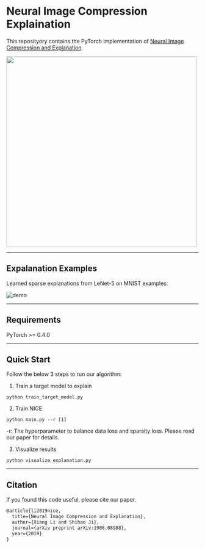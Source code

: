 # Neural Image Compression Explaination

This reposityory contains the PyTorch implementation of [Neural Image Compression and Explanation](https://arxiv.org/abs/1908.08988).

<img src="https://github.com/lxuniverse/neural-image-compression-explain_nice/blob/master/pic/Structure.png" width="500" class="center">

----------------------
Expalanation Examples
----------------------
Learned sparse explanations from LeNet-5 on MNIST examples:

![demo](https://github.com/lxuniverse/neural-image-compression-explain_nice/blob/master/vis/masks.png)

-------------
Requirements
-------------
PyTorch >= 0.4.0
    
------------
Quick Start
------------
Follow the below 3 steps to run our algorithm:

1. Train a target model to explain
```
python train_target_model.py 
```

2. Train NICE

```
python main.py --r [1] 
```
-r: The hyperparameter to balance data loss and sparsity loss. Please read our paper for details.

3. Visualize results
```
python visualize_explanation.py
```

---------
Citation
---------
If you found this code useful, please cite our paper.

```latex
@article{li2019nice,
  title={Neural Image Compression and Explanation},
  author={Xiang Li and Shihao Ji},
  journal={arXiv preprint arXiv:1908.08988},
  year={2019}
}
```
